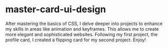 # master-card-ui-design
After mastering the basics of CSS, I delve deeper into projects to enhance my skills in areas like animation and keyframes. This allows me to create more elegant and sophisticated websites. Following my first project, the profile card, I created a flipping card for my second project. Enjoy!
